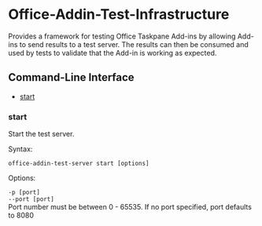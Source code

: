 # Office-Addin-Test-Infrastructure

Provides a framework for testing Office Taskpane Add-ins by allowing Add-ins to send results to a test server.  The results can then be consumed and used
by tests to validate that the Add-in is working as expected.

## Command-Line Interface
* [start](#start)

### start
Start the test server. 

Syntax:

`office-addin-test-server start [options]`

Options:

`-p [port]`<br>
`--port [port]`<br>
    Port number must be between 0 - 65535. If no port specified, port defaults to 8080
#
